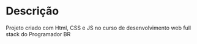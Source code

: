 # Descrição
Projeto criado com Html, CSS e JS no curso de desenvolvimento web full stack do Programador BR
